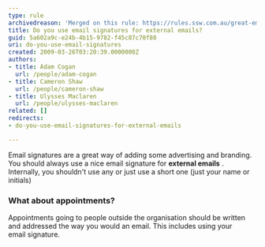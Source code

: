 ```yaml
---
type: rule
archivedreason: 'Merged on this rule: https://rules.ssw.com.au/great-email-signatures'
title: Do you use email signatures for external emails?
guid: 5a602a9c-e24b-4b15-9782-f45c87c70f80
uri: do-you-use-email-signatures
created: 2009-03-26T03:20:39.0000000Z
authors:
- title: Adam Cogan
  url: /people/adam-cogan
- title: Cameron Shaw
  url: /people/cameron-shaw
- title: Ulysses Maclaren
  url: /people/ulysses-maclaren
related: []
redirects:
- do-you-use-email-signatures-for-external-emails

---
```


Email signatures are a great way of adding some advertising and branding. You should always use a nice email signature for **external emails** .
Internally, you shouldn't use any or just use a short one (just your name or initials)


<!--endintro-->

### What about appointments?

Appointments going to people outside the organisation should be written and addressed the way you would an email. This includes using your email signature.
